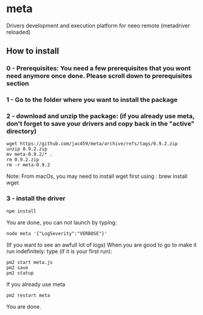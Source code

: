 # meta
 Drivers development and execution platform for neeo remote (metadriver reloaded)
 
 
 
 ## How to install
 
 ### 0 - Prerequisites: You need a few prerequisites that you wont need anymore once done. Please scroll down to prerequisites section
 
 ### 1 - Go to the folder where you want to install the package
 ### 2 - download and unzip the package: (if you already use meta, don't forget to save your drivers and copy back in the "active" directory)
 ```
 wget https://github.com/jac459/meta/archive/refs/tags/0.9.2.zip
 unzip 0.9.2.zip
 mv meta-0.9.2/* .
 rm 0.9.2.zip
 rm -r meta-0.9.2 
  ```
 Note: From macOs, you may need to install wget first using : brew install wget
 ### 3 - install the driver
 ```
 npm install
 ```
You are done, you can not launch by typing:
```
node meta '{"LogSeverity":"VERBOSE"}'
```
(If you want to see an awfull lot of logs)
When you are good to go to make it run indefinitely:
type (if it is your first run):
``` 
pm2 start meta.js
pm2 save
pm2 statup
```
If you already use meta
```
pm2 restart meta
```

You are done.
